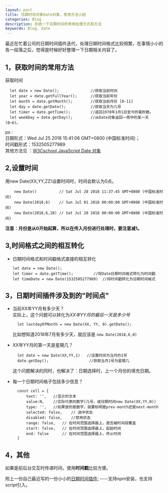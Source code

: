 ```yaml
---
layout: post
title: 日期时间对象Date对象，常用方法小结
categories: Blog
description: 总结一下日期时间的常用处理方式和方法
keywords: Blog, date
---
```

最近在忙着公司的日期时间插件迭代，处理日期时间格式比较频繁，在事情小小的告一段落之后，觉得是时候好好整理一下日期相关内容了。


1，获取时间的常用方法
----
获取时间

      let date = new Date();              //获取当前时间  
      let year = date.getFullYear();      //获取当前年份
      let month = date.getMonth();        //获取当前月份 [0-11]
      let day = date.getDate();           //获取当天为几号
      let timer = date.getTime();         //返回1970年1月1日至今的毫秒数。
      let weekDay = date.getDay();        //从Date对象返回一周中的某一天(0~6)。
      
ps :   
日期形式：Wed Jul 25 2018 15:41:06 GMT+0800 (中国标准时间)；    
时间戳形式：1532505277989         
其他方法见 ：[W3Cschool JavaScript Date 对象]( http://www.w3school.com.cn/jsref/jsref_obj_date.asp)

2,设置时间
----      
用new Date(XX,YY,ZZ)设置时间时，时间会默认为0点。

        new Date()          // Sat Jul 28 2018 11:37:45 GMT+0800 (中国标准时间)
        new Date(2018,6)    // Sun Jul 01 2018 00:00:00 GMT+0800 (中国标准时间)
        new Date(2018,6,28) // Sat Jul 28 2018 00:00:00 GMT+0800 (中国标准时间)

**注意：月份是从0开始起算，所以在传入月份进行处理时，要注意减1。** 

3,时间格式之间的相互转化
----
* 日期时间格式和时间戳格式直接的相互转化

      let date = new Date();
      let timer = date.getTime();         //将Date日期时间格式转化为时间戳
      let timeDate = new Date(1532505277989)  //将时间戳转化为日期时间格式


3，日期时间插件涉及到的"时间点"
----
* 当前XX年YY月有多少天？     
实际上，这个问题可以转化为*XX年YY月的最后一天是多少号*

        let lastdayOfMonth = new Date(XX, YY, 0).getDate();

    比如想知道2018年7月有多少天，就应该是 `new Date(2018,6,0)`

* XX年YY月的第一天是星期几？

        let date = new Date(XX,YY,1)   //设置时间为当月的1号
        date.getDay();                  //获取当月1号为星期几
    这个问题解决的同时，也解决了：日期选择时，上一个月份的填充日期。


* 每一个日期时间格子包括多少信息？

        const cell = {
            text: '',   //显示的文本
            value:N,    //实际代表的数字(几号，或日期时间new Date(XX,YY,N))
            type: '',   //如果放的是数字，就要标明是prev-month还是next-month
            selected: false,    // 选中状态
            disabled: false,    //禁用状态
            range: false,   // 在时间范围选择器上，是否被时间段覆盖
            start: false,   // 在时间范围选择器上，起始时间
            end: false      // 在时间范围选择器上，终止时间
        }



4，其他
----
如果是前后台交互时传递时间，使用**时间戳**比较方便。    

附上一份自己最近写的一份小小的[日期时间插件](https://www.npmjs.com/settings/gaofangshang9868/packages);
----支持npm安装，也支持script引入。